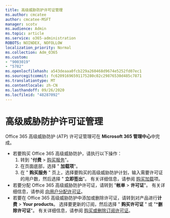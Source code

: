 ```yaml
---
title: 高级威胁防护许可证管理
ms.author: cmcatee
author: cmcatee-MSFT
manager: scotv
ms.audience: Admin
ms.topic: article
ms.service: o365-administration
ROBOTS: NOINDEX, NOFOLLOW
localization_priority: Normal
ms.collection: Adm_O365
ms.custom:
- "9003019"
- "5782"
ms.openlocfilehash: a543deaaa0fcb229a260468d9674e5252fd07ec1
ms.sourcegitcommit: fc62091696591175280c02c29876530d485c7871
ms.translationtype: MT
ms.contentlocale: zh-CN
ms.lasthandoff: 09/26/2020
ms.locfileid: "48287092"
---
```

# <a name="advanced-threat-protection-license-management"></a>高级威胁防护许可证管理

Office 365 高级威胁防护 (ATP) 许可证管理可在  **Microsoft 365 管理中心**中完成。

- 若要购买 Office 365 高级威胁防护，请执行以下操作：
    1. 转到 "**付费**  >  [购买服务](https://go.microsoft.com/fwlink/p/?linkid=868433)"。
    2. 在页面底部，选择 " **加载项**"。
    3. 在 " **购买服务** " 页上，选择要购买的高级威胁防护计划，输入需要许可证的用户数，然后选择 " **立即签出**"。 有关详细信息，请参阅 [购买加载](https://docs.microsoft.com/microsoft-365/commerce/buy-or-edit-an-add-on)项。
- 若要分配 Office 365 高级威胁防护许可证，请转到 "**帐单**  >  **许可证**"。 有关详细信息，请参阅 [向用户分配许可证](https://docs.microsoft.com/microsoft-365/admin/manage/assign-licenses-to-users)。
- 若要在 Office 365 高级威胁防护中添加或删除许可证，请转到对产品进行**计费**  >  **Your products**。 选择要更新的订阅，然后选择 " **购买许可证** " 或 "***删除许可证**"。 有关详细信息，请参阅 [购买或删除订阅许可证](https://docs.microsoft.com/microsoft-365/commerce/licenses/buy-licenses)。